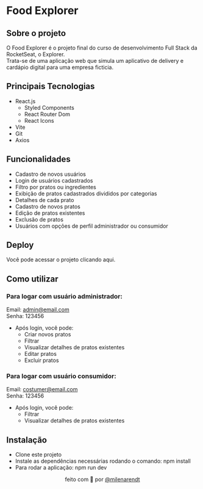 # Food Explorer

## Sobre o projeto
O Food Explorer é o projeto final do curso de desenvolvimento Full Stack da RocketSeat, o Explorer. <br />
Trata-se de uma aplicação web que simula um aplicativo de delivery e cardápio digital para uma empresa ficticia. 

## Principais Tecnologias
- React.js
  - Styled Components
  - React Router Dom
  - React Icons
- Vite
- Git
- Axios

## Funcionalidades
- Cadastro de novos usuários
- Login de usuários cadastrados
- Filtro por pratos ou ingredientes
- Exibição de pratos cadastrados divididos por categorias
- Detalhes de cada prato
- Cadastro de novos pratos
- Edição de pratos existentes
- Exclusão de pratos
- Usuários com opções de perfil administrador ou consumidor

## Deploy
Você pode acessar o projeto clicando aqui.

## Como utilizar
### Para logar com usuário administrador:
Email: admin@email.com <br />
Senha: 123456

- Após login, você pode:
  - Criar novos pratos
  - Filtrar
  - Visualizar detalhes de pratos existentes
  - Editar pratos
  - Excluir pratos

### Para logar com usuário consumidor:
Email: costumer@email.com <br />
Senha: 123456

- Após login, você pode:
  - Filtrar
  - Visualizar detalhes de pratos existentes

## Instalação
- Clone este projeto
- Instale as dependências necessárias rodando o comando: npm install
- Para rodar a aplicação: npm run dev


<p align="center"> feito com 💜 por <a href="https://github.com/milenarendt" target="_blank">@milenarendt</a></p>




